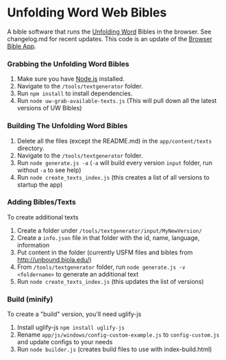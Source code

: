 # Unfolding Word Web Bibles #

A bible software that runs the [Unfolding Word](http://unfoldingword.org) Bibles in the browser. See changelog.md for recent updates.  This code is an update of the [Browser Bible App](https://github.com/digitalbiblesociety/browserbible).

### Grabbing the Unfolding Word Bibles ##

1. Make sure you have [Node.js](http://nodejs.org/download/) installed.
2. Navigate to the `/tools/textgenerator` folder.
3. Run `npm install` to install dependencies.
4. Run `node uw-grab-available-texts.js` (This will pull down all the latest versions of UW Bibles)

### Building The Unfolding Word Bibles ###

1. Delete all the files (except the README.md) in the `app/content/texts` directory.
2. Navigate to the `/tools/textgenerator` folder.
3. Run `node generate.js -a` (`-a` will build every version `input` folder, run without `-a` to see help)
4. Run `node create_texts_index.js` (this creates a list of all versions to startup the app)

### Adding Bibles/Texts ###

To create additional texts

1. Create a folder under `/tools/textgenerator/input/MyNewVersion/`
2. Create a `info.json` file in that folder with the id, name, language, information
3. Put content in the folder (currently USFM files and bibles from http://unbound.biola.edu/)
4. From `/tools/textgenerator` folder, run `node generate.js -v <foldername>` to generate an additional text
5. Run `node create_texts_index.js` (this updates the list of versions)

### Build (minify) ###

To create a "build" version, you'll need uglify-js

1. Install uglify-js `npm install uglify-js`
2. Rename `app/js/windows/config-custom-example.js` to `config-custom.js` and update configs to your needs
3. Run `node builder.js` (creates build files to use with index-build.html)
